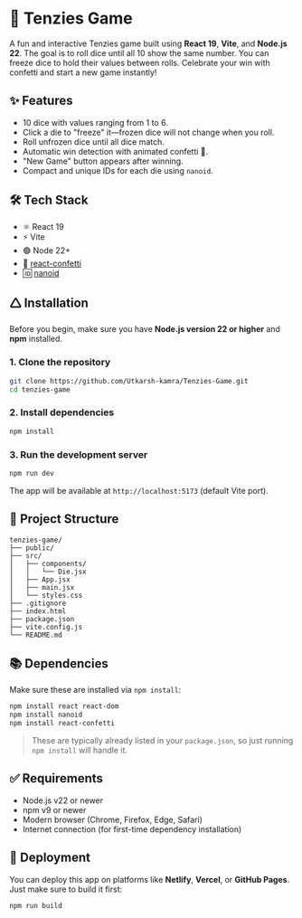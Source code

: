 # 🎲 Tenzies Game

A fun and interactive Tenzies game built using **React 19**, **Vite**, and **Node.js 22**. The goal is to roll dice until all 10 show the same number. You can freeze dice to hold their values between rolls. Celebrate your win with confetti and start a new game instantly!

## ✨ Features

- 10 dice with values ranging from 1 to 6.
- Click a die to "freeze" it—frozen dice will not change when you roll.
- Roll unfrozen dice until all dice match.
- Automatic win detection with animated confetti 🎉.
- "New Game" button appears after winning.
- Compact and unique IDs for each die using `nanoid`.

## 🛠️ Tech Stack

- ⚛️ React 19
- ⚡ Vite
- 🟢 Node 22+
- 🎉 [react-confetti](https://www.npmjs.com/package/react-confetti)
- 🆔 [nanoid](https://www.npmjs.com/package/nanoid)

## 🛆 Installation

Before you begin, make sure you have **Node.js version 22 or higher** and **npm** installed.

### 1. Clone the repository

```bash
git clone https://github.com/Utkarsh-kamra/Tenzies-Game.git
cd tenzies-game
```

### 2. Install dependencies

```bash
npm install
```

### 3. Run the development server

```bash
npm run dev
```

The app will be available at `http://localhost:5173` (default Vite port).

## 📁 Project Structure

```
tenzies-game/
├── public/
├── src/
│   ├── components/
│   │   └── Die.jsx
│   ├── App.jsx
│   ├── main.jsx
│   └── styles.css
├── .gitignore
├── index.html
├── package.json
├── vite.config.js
└── README.md
```

## 📚 Dependencies

Make sure these are installed via `npm install`:

```bash
npm install react react-dom
npm install nanoid
npm install react-confetti
```

> These are typically already listed in your `package.json`, so just running `npm install` will handle it.

## ✅ Requirements

- Node.js v22 or newer
- npm v9 or newer
- Modern browser (Chrome, Firefox, Edge, Safari)
- Internet connection (for first-time dependency installation)


## 🚀 Deployment

You can deploy this app on platforms like **Netlify**, **Vercel**, or **GitHub Pages**. Just make sure to build it first:

```bash
npm run build
```

